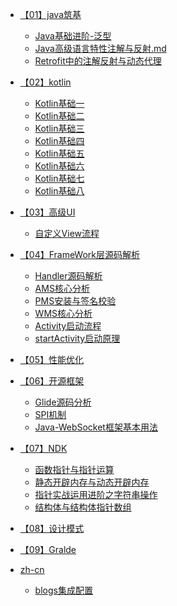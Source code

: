 
* [【01】java筑基](【01】java筑基/readme.md)
  * [Java基础进阶-泛型](【01】java筑基/Java基础进阶-泛型.md)
  * [Java高级语言特性注解与反射.md](【01】java筑基/Java高级语言特性注解与反射.md)
  * [Retrofit中的注解反射与动态代理](【01】java筑基/Retrofit中的注解反射与动态代理.md)

* [【02】kotlin](/【02】kotlin/readme.md)
  * [Kotlin基础一](/【02】kotlin/Kotlin基础一.md)
  * [Kotlin基础二](/【02】kotlin/Kotlin基础二.md)
  * [Kotlin基础三](/【02】kotlin/Kotlin基础三.md)
  * [Kotlin基础四](/【02】kotlin/Kotlin基础四.md)
  * [Kotlin基础五](/【02】kotlin/Kotlin基础五.md)
  * [Kotlin基础六](/【02】kotlin/Kotlin基础六.md)
  * [Kotlin基础七](/【02】kotlin/Kotlin基础七.md)
  * [Kotlin基础八](/【02】kotlin/Kotlin基础八.md)


* [【03】高级UI](【03】高级UI/readme.md)
  * [自定义View流程](【03】高级UI/自定义View流程.md)
  
* [【04】FrameWork层源码解析](FrameWork层源码解析/Activity启动流程.md)
  * [ Handler源码解析]()
  * [ AMS核心分析]()
  * [ PMS安装与签名校验]()
  * [ WMS核心分析]() 
  * [Activity启动流程](【04】FrameWork层源码解析/Activity启动流程.md)
  * [startActivity启动原理](【04】FrameWork层源码解析/Activity启动流程.md)
* [【05】性能优化]()
* [【06】开源框架]()
  * [Glide源码分析](【06】开源框架/Glide源码分析.md)
  * [SPI机制](【06】开源框架/SPI机制.md)
  * [Java-WebSocket框架基本用法](【06】开源框架/Java-WebSocket框架基本用法.md)
* [【07】NDK]()
  * [函数指针与指针运算]()
  * [静态开辟内存与动态开辟内存]()
  * [指针实战运用进阶之字符串操作]()
  * [结构体与结构体指针数组]()

* [【08】设计模式]()
* [【09】Gralde]()
* [zh-cn]()
  * [blogs集成配置](zh-cn/blogs集成配置.md)